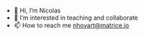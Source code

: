 - 👋 Hi, I’m Nicolas
- 👀 I’m interested in teaching and collaborate
- 📫 How to reach me nhovart@matrice.io

<!---
nhovart/nhovart is a ✨ special ✨ repository because its `README.md` (this file) appears on your GitHub profile.
You can click the Preview link to take a look at your changes.
--->
